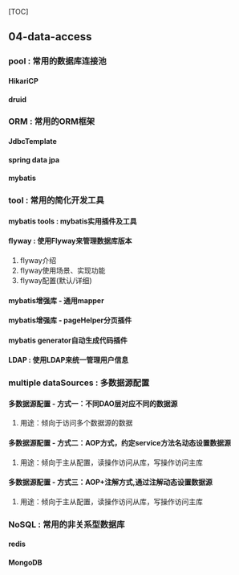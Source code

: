 [TOC]

## 04-data-access

### pool : 常用的数据库连接池

#### HikariCP

#### druid

### ORM : 常用的ORM框架

#### JdbcTemplate

#### spring data jpa

#### mybatis

### tool : 常用的简化开发工具

#### mybatis tools : mybatis实用插件及工具

#### flyway : 使用Flyway来管理数据库版本
1. flyway介绍
1. flyway使用场景、实现功能
1. flyway配置(默认/详细)

#### mybatis增强库 - 通用mapper

#### mybatis增强库 - pageHelper分页插件

#### mybatis generator自动生成代码插件

#### LDAP : 使用LDAP来统一管理用户信息

### multiple dataSources : 多数据源配置

#### 多数据源配置 - 方式一：不同DAO层对应不同的数据源
1. 用途：倾向于访问多个数据源的数据

#### 多数据源配置 - 方式二：AOP方式，约定service方法名动态设置数据源
1. 用途：倾向于主从配置，读操作访问从库，写操作访问主库

#### 多数据源配置 - 方式三：AOP+注解方式,通过注解动态设置数据源
1. 用途：倾向于主从配置，读操作访问从库，写操作访问主库

### NoSQL : 常用的非关系型数据库

#### redis

#### MongoDB